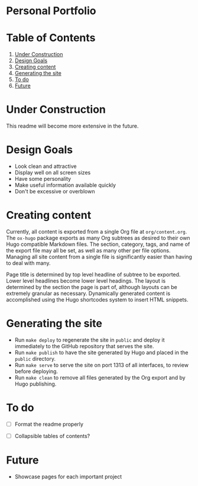 

<a id="org7ece1a7"></a>

# Personal Portfolio


# Table of Contents

1.  [Under Construction](#org1c386f0)
2.  [Design Goals](#org198c460)
3.  [Creating content](#org270d6aa)
4.  [Generating the site](#orgfc0af90)
5.  [To do](#orgf951a65)
6.  [Future](#org3a9c702)


<a id="org1c386f0"></a>

# Under Construction

This readme will become more extensive in the future.


<a id="org198c460"></a>

# Design Goals

-   Look clean and attractive
-   Display well on all screen sizes
-   Have some personality
-   Make useful information available quickly
-   Don't be excessive or overblown


<a id="org270d6aa"></a>

# Creating content

Currently, all content is exported from a single Org file at
`org/content.org`. The `ox-hugo` package exports as many Org subtrees
as desired to their own Hugo compatible Markdown files. The section,
category, tags, and name of the export file may all be set, as well as
many other per file options. Managing all site content from a single
file is significantly easier than having to deal with many.

Page title is determined by top level headline of subtree to be
exported. Lower level headlines become lower level headings. The
layout is determined by the section the page is part of, although
layouts can be extremely granular as necessary. Dynamically generated
content is accomplished using the Hugo shortcodes system to insert
HTML snippets.


<a id="orgfc0af90"></a>

# Generating the site

-   Run `make deploy` to regenerate the site in `public` and deploy it
    immediately to the GitHub repository that serves the site.
-   Run `make publish` to have the site generated by Hugo and placed in
    the `public` directory.
-   Run `make serve` to serve the site on port 1313 of all interfaces,
    to review before deploying.
-   Run `make clean` to remove all files generated by the Org export and
    by Hugo publishing.


<a id="orgf951a65"></a>

# To do

-   [ ] Format the readme properly
-   [ ] Collapsible tables of contents?


<a id="org3a9c702"></a>

# Future

-   Showcase pages for each important project

